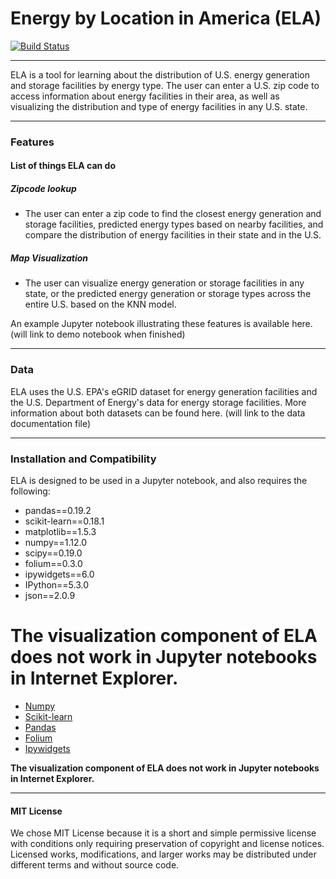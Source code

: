 # Energy by Location in America (ELA)


[![Build Status](https://travis-ci.org/DIRECT-Energy-Storage/ELA.svg?branch=master)](https://travis-ci.org/DIRECT-Energy-Storage/ELA)
___
ELA is a tool for learning about the distribution of U.S. energy generation and storage facilities by energy type. The user can enter a U.S. zip code to access information about energy facilities in their area, as well as visualizing the distribution and type of energy facilities in any U.S. state.

---

### Features
#### List of things ELA can do
##### Zipcode lookup
* The user can enter a zip code to find the closest energy generation and storage facilities, predicted energy types based on nearby facilities, and compare the distribution of energy facilities in their state and in the U.S.

##### Map Visualization
* The user can visualize energy generation or storage facilities in any state, or the predicted energy generation or storage types across the entire U.S. based on the KNN model.



An example Jupyter notebook illustrating these features is available here. (will link to demo notebook when finished)

---

### Data

ELA uses the U.S. EPA's eGRID dataset for energy generation facilities and the U.S. Department of Energy's data for energy storage facilities. More information about both datasets can be found here. (will link to the data documentation file)

---
### Installation and Compatibility

ELA is designed to be used in a Jupyter notebook, and also requires the following:

* pandas==0.19.2  
* scikit-learn==0.18.1  
* matplotlib==1.5.3  
* numpy==1.12.0  
* scipy==0.19.0  
* folium==0.3.0  
* ipywidgets==6.0  
* IPython==5.3.0
* json==2.0.9

The visualization component of ELA does not work in Jupyter notebooks in Internet Explorer.
=======
* [Numpy](http://www.numpy.org)
* [Scikit-learn](http://scikit-learn.org/stable/)
* [Pandas](http://pandas.pydata.org)
* [Folium](https://github.com/python-visualization/folium)
* [Ipywidgets](https://github.com/ipython/ipywidgets)

 __The visualization component of ELA does not work in Jupyter notebooks in Internet Explorer.__

---

#### MIT License
We chose MIT License because it is a short and simple permissive license with conditions only requiring preservation of copyright and license notices. Licensed works, modifications, and larger works may be distributed under different terms and without source code.
